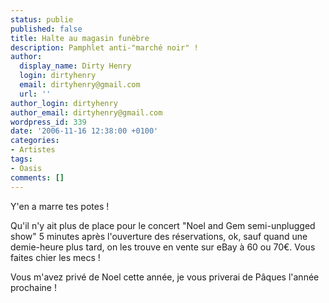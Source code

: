 ```yaml
---
status: publie
published: false
title: Halte au magasin funèbre
description: Pamphlet anti-"marché noir" !
author:
  display_name: Dirty Henry
  login: dirtyhenry
  email: dirtyhenry@gmail.com
  url: ''
author_login: dirtyhenry
author_email: dirtyhenry@gmail.com
wordpress_id: 339
date: '2006-11-16 12:38:00 +0100'
categories:
- Artistes
tags:
- Oasis
comments: []
---
```

Y'en a marre tes potes ! 

Qu'il n'y ait plus de place pour le concert "Noel and Gem semi-unplugged show" 5 minutes après l'ouverture des réservations, ok, sauf quand une demie-heure plus tard, on les trouve en vente sur eBay à 60 ou 70€. Vous faites chier les mecs !

Vous m'avez privé de Noel cette année, je vous priverai de Pâques l'année prochaine !
